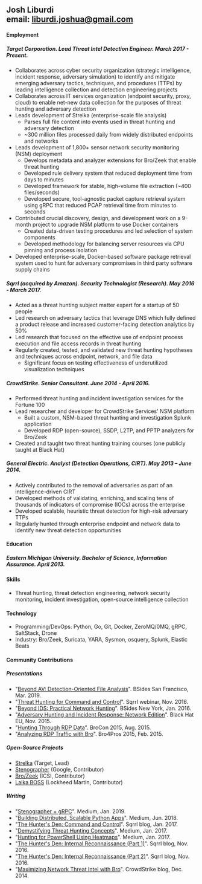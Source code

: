 ## Josh Liburdi <br>email: liburdi.joshua@gmail.com
#### Employment
##### Target Corporation. Lead Threat Intel Detection Engineer. March 2017 - Present.
- Collaborates across cyber security organization (strategic intelligence, incident response, adversary simulation) to identify and mitigate emerging adversary tactics, techniques, and procedures (TTPs) by leading intelligence collection and detection engineering projects
- Collaborates across IT services organization (endpoint security, proxy, cloud) to enable net-new data collection for the purposes of threat hunting and adversary detection
- Leads development of Strelka (enterprise-scale file analysis)
  - Parses full file content into events used in threat hunting and adversary detection
  - ~300 million files processed daily from widely distributed endpoints and networks
- Leads development of 1,800+ sensor network security monitoring (NSM) deployment
  - Develops metadata and analyzer extensions for Bro/Zeek that enable threat hunting
  - Developed rule delivery system that reduced deployment time from days to minutes
  - Developed framework for stable, high-volume file extraction (~400 files/seconds)
  - Developed secure, tool-agnostic packet capture retrieval system using gRPC that reduced PCAP retrieval time from minutes to seconds
- Contributed crucial discovery, design, and development work on a 9-month project to upgrade NSM platform to use Docker containers
  - Created data-driven testing procedures and led selection of system components
  - Developed methodology for balancing server resources via CPU pinning and process isolation
- Developed enterprise-scale, Docker-based software package retrieval system used to hunt for adversary compromises in third party software supply chains
##### Sqrrl (acquired by Amazon). Security Technologist (Research). May 2016 - March 2017.
- Acted as a threat hunting subject matter expert for a startup of 50 people
- Led research on adversary tactics that leverage DNS which fully defined a product release and increased customer-facing detection analytics by 50%
- Led research that focused on the effective use of endpoint process execution and file access records in threat hunting
- Regularly created, tested, and validated new threat hunting hypotheses and techniques across endpoint, network, and file data
  - Significant focus on testing effectiveness of underutilized visualization techniques
##### CrowdStrike. Senior Consultant. June 2014 - April 2016.
- Performed threat hunting and incident investigation services for the Fortune 100
- Lead researcher and developer for CrowdStrike Services' NSM platform
  - Built a custom, NSM-based threat hunting and investigation Splunk application
  - Developed RDP (open-source), SSDP, L2TP, and PPTP analyzers for Bro/Zeek
- Created and taught two threat hunting training courses (one publicly taught at Black Hat)
##### General Electric. Analyst (Detection Operations, CIRT). May 2013 – June 2014.
- Actively contributed to the removal of adversaries as part of an intelligence-driven CIRT
- Developed methods of validating, enriching, and scaling tens of thousands of indicators of compromise (IOCs) across the enterprise
- Developed scalable, heuristic threat detection for high-risk adversary TTPs
- Regularly hunted through enterprise endpoint and network data to identify new threat detection opportunities

#### Education
##### Eastern Michigan University. Bachelor of Science, Information Assurance. April 2013.

#### Skills
- Threat hunting, threat detection engineering, network security monitoring, incident investigation, open-source intelligence collection

#### Technology
- Programming/DevOps: Python, Go, Git, Docker, ZeroMQ/0MQ, gRPC, SaltStack, Drone
- Industry: Bro/Zeek, Suricata, YARA, Sysmon, osquery, Splunk, Elastic Beats

#### Community Contributions
##### Presentations
- "[Beyond AV: Detection-Oriented File Analysis](https://youtu.be/j-wjXUs8k1M)". BSides San Francisco, Mar. 2019.
- "[Threat Hunting for Command and Control](https://www.slideshare.net/sqrrl/threat-hunting-for-command-and-control-activity)". Sqrrl webinar, Nov. 2016.
- "[Beyond IDS: Practical Network Hunting](https://speakerdeck.com/jshlbrd/beyond-ids-practical-network-hunting)". BSides New York, Jan. 2016.
- "[Adversary Hunting and Incident Response: Network Edition](https://www.blackhat.com/eu-15/training/adversary-hunting-and-incident-response-network-edition.html)". Black Hat EU, Nov. 2015.
- "[Hunting Through RDP Data](https://youtu.be/mOV_9YMgYZw)". BroCon 2015, Aug. 2015.
- "[Analyzing RDP Traffic with Bro](https://speakerdeck.com/jshlbrd/analyzing-rdp-traffic-with-bro)". Bro4Pros 2015, Feb. 2015.
##### Open-Source Projects
- [Strelka](https://github.com/target/strelka) (Target, Lead)
- [Stenographer](https://github.com/google/stenographer) (Google, Contributor)
- [Bro/Zeek](https://github.com/zeek/zeek) (ICSI, Contributor)
- [Laika BOSS](https://github.com/lmco/laikaboss) (Lockheed Martin, Contributor)
##### Writing
- "[Stenographer + gRPC](https://medium.com/@jshlbrd/stenographer-grpc-bfc20366d801)". Medium, Jan. 2019.
- "[Building Distributed, Scalable Python Apps](https://medium.com/@jshlbrd/building-distributed-scalable-python-apps-with-pyzmq-and-multiprocessing-ae832f75d1f0)". Medium, Jun. 2018.
- "[The Hunter's Den: Command and Control](https://web.archive.org/web/20170511065705/http://blog.sqrrl.com/the-hunters-den-command-and-control)". Sqrrl blog, Jan. 2017.
- "[Demystifying Threat Hunting Concepts](https://medium.com/@jshlbrd/demystifying-threat-hunting-concepts-9de5bad2d818)". Medium, Jan. 2017.
- "[Hunting for PowerShell Using Heatmaps](https://medium.com/@jshlbrd/hunting-for-powershell-using-heatmaps-69b70151fa5d)". Medium, Jan. 2017.
- "[The Hunter's Den: Internal Reconnaissance (Part 1)](https://web.archive.org/web/20161110164123/http://blog.sqrrl.com/the-hunters-den-internal-reconnaissance-part-1)". Sqrrl blog, Nov. 2016.
- "[The Hunter's Den: Internal Reconnaissance (Part 2)](https://web.archive.org/web/20161110164123/http://blog.sqrrl.com/the-hunters-den-internal-reconnaissance-part-2)". Sqrrl blog, Nov. 2016.
- "[Maximizing Network Threat Intel with Bro](https://www.crowdstrike.com/blog/maximizing-network-threat-intel-bro/)". CrowdStrike blog, Dec. 2014.
